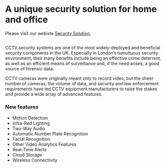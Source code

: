 # A unique security solution for home and office 

Please visit our webiste  [Security Solution](https://cctv-camera-27aaf.web.app/).

##
CCTV security systems are one of the most widely-deployed and beneficial security components in the UK. Especially in London’s tumultuous security environment, their many benefits include being an effective crime deterrent, as well as an efficient means of surveillance and, if the need arises, a good source of forensic data.

 

CCTV cameras were originally meant only to record video, but the sheer number of cameras, the volume of data, and security and law enforcement requirements have led CCTV equipment manufacturers to raise the stakes and provide a wide array of advanced features.

 

###  New features 
* Motion Detection
* Infra-Red Lighting
* Two-Way Audio
* Automatic Number Plate Recognition
* Facial Recognition
* Other Video Analytics Features
* Real-Time Alerts
* Cloud Storage
* Wireless Connectivity